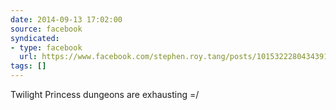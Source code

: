 ```yaml
---
date: 2014-09-13 17:02:00
source: facebook
syndicated:
- type: facebook
  url: https://www.facebook.com/stephen.roy.tang/posts/10153222804343912
tags: []
---
```


Twilight Princess dungeons are exhausting =/